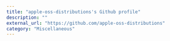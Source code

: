 ```yaml
---
title: "apple-oss-distributions's Github profile"
description: ""
external_url: "https://github.com/apple-oss-distributions"
category: "Miscellaneous"
---
```

